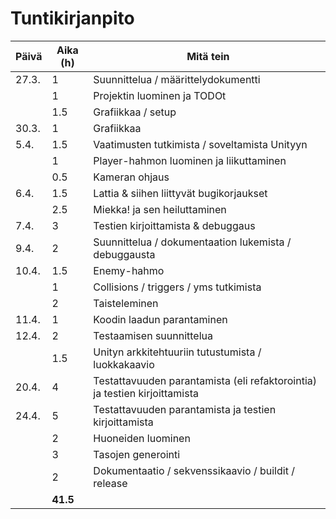 # Tuntikirjanpito

| Päivä | Aika (h) | Mitä tein
|------|----------|----------
|27.3.|1|Suunnittelua / määrittelydokumentti
||1|Projektin luominen ja TODOt
||1.5|Grafiikkaa / setup
|30.3.|1|Grafiikkaa
|5.4.|1.5|Vaatimusten tutkimista / soveltamista Unityyn
||1|Player-hahmon luominen ja liikuttaminen
||0.5|Kameran ohjaus
|6.4.|1.5|Lattia & siihen liittyvät bugikorjaukset
||2.5|Miekka! ja sen heiluttaminen
|7.4.|3|Testien kirjoittamista & debuggaus
|9.4.|2|Suunnittelua / dokumentaation lukemista / debuggausta
|10.4.|1.5|Enemy-hahmo
||1|Collisions / triggers / yms tutkimista
||2|Taisteleminen
|11.4.|1|Koodin laadun parantaminen
|12.4.|2|Testaamisen suunnittelua
||1.5|Unityn arkkitehtuuriin tutustumista / luokkakaavio
|20.4.|4|Testattavuuden parantamista (eli refaktorointia) ja testien kirjoittamista
|24.4.|5|Testattavuuden parantamista ja testien kirjoittamista
||2|Huoneiden luominen
||3|Tasojen generointi
||2|Dokumentaatio / sekvenssikaavio / buildit / release
||**41.5**|
